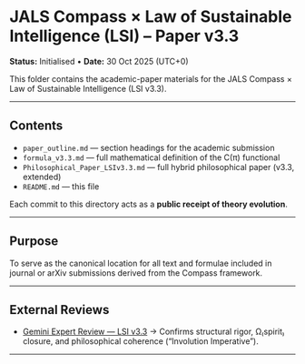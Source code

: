 # JALS Compass × Law of Sustainable Intelligence (LSI) – Paper v3.3

**Status:** Initialised • **Date:** 30 Oct 2025 (UTC+0)

This folder contains the academic-paper materials for the JALS Compass × Law of Sustainable Intelligence (LSI v3.3).

---

## Contents
- `paper_outline.md` — section headings for the academic submission  
- `formula_v3.3.md` — full mathematical definition of the C(π) functional  
- `Philosophical_Paper_LSIv3.3.md` — full hybrid philosophical paper (v3.3, extended)  
- `README.md` — this file

Each commit to this directory acts as a **public receipt of theory evolution**.

---

## Purpose
To serve as the canonical location for all text and formulae included in journal or arXiv submissions derived from the Compass framework.

---

## External Reviews
- [Gemini Expert Review — LSI v3.3](../peer_reviews/Gemini_LSIv3.3_Review.md) → Confirms structural rigor, Ω₍spirit₎ closure, and philosophical coherence (“Involution Imperative”).

---
